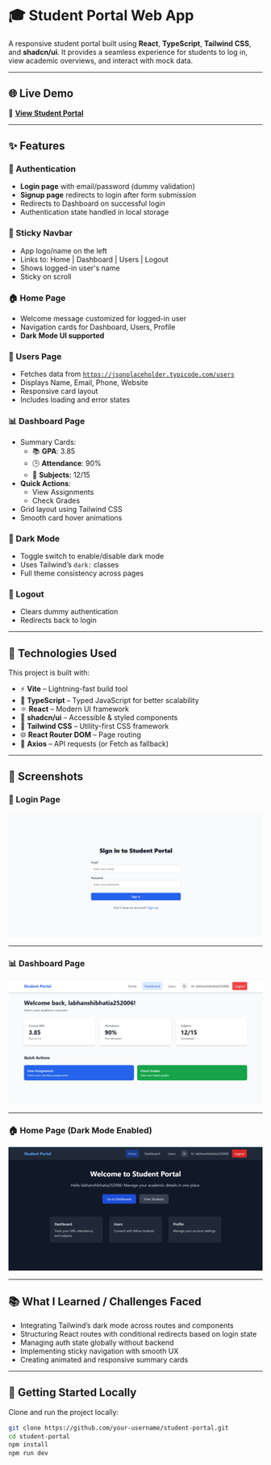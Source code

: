# 🎓 Student Portal Web App

A responsive student portal built using **React**, **TypeScript**, **Tailwind CSS**, and **shadcn/ui**. It provides a seamless experience for students to log in, view academic overviews, and interact with mock data.

---

## 🌐 Live Demo

🔗 **[View Student Portal]([https://unrivaled-lebkuchen-7b817d.netlify.app/dashboard](https://unrivaled-lebkuchen-7b817d.netlify.app/login))**

---

## ✨ Features

### 🔐 Authentication

- **Login page** with email/password (dummy validation)
- **Signup page** redirects to login after form submission
- Redirects to Dashboard on successful login
- Authentication state handled in local storage

### 📌 Sticky Navbar

- App logo/name on the left
- Links to: Home | Dashboard | Users | Logout
- Shows logged-in user's name
- Sticky on scroll

### 🏠 Home Page

- Welcome message customized for logged-in user
- Navigation cards for Dashboard, Users, Profile
- **Dark Mode UI supported**

### 👥 Users Page

- Fetches data from [`https://jsonplaceholder.typicode.com/users`](https://jsonplaceholder.typicode.com/users)
- Displays Name, Email, Phone, Website
- Responsive card layout
- Includes loading and error states

### 📊 Dashboard Page

- Summary Cards:
  - 📚 **GPA**: 3.85
  - 🕒 **Attendance**: 90%
  - 📘 **Subjects**: 12/15
- **Quick Actions**:
  - View Assignments
  - Check Grades
- Grid layout using Tailwind CSS
- Smooth card hover animations

### 🌙 Dark Mode

- Toggle switch to enable/disable dark mode
- Uses Tailwind’s `dark:` classes
- Full theme consistency across pages

### 🚪 Logout

- Clears dummy authentication
- Redirects back to login

---

## 🧰 Technologies Used

This project is built with:

- ⚡ **Vite** – Lightning-fast build tool
- 🧠 **TypeScript** – Typed JavaScript for better scalability
- ⚛️ **React** – Modern UI framework
- 🎨 **shadcn/ui** – Accessible & styled components
- 💨 **Tailwind CSS** – Utility-first CSS framework
- 🌐 **React Router DOM** – Page routing
- 📡 **Axios** – API requests (or Fetch as fallback)

---

## 📸 Screenshots

### 🔐 Login Page

![Login Page](screenshot\login.png)

---

### 📊 Dashboard Page

![Dashboard Page](screenshot\dashboard.png)

---

### 🏠 Home Page (Dark Mode Enabled)

![Home Page - Dark Mode](screenshot/home-dark.png)

---

## 📚 What I Learned / Challenges Faced

- Integrating Tailwind’s dark mode across routes and components
- Structuring React routes with conditional redirects based on login state
- Managing auth state globally without backend
- Implementing sticky navigation with smooth UX
- Creating animated and responsive summary cards

---

## 🚀 Getting Started Locally

Clone and run the project locally:

```bash
git clone https://github.com/your-username/student-portal.git
cd student-portal
npm install
npm run dev
